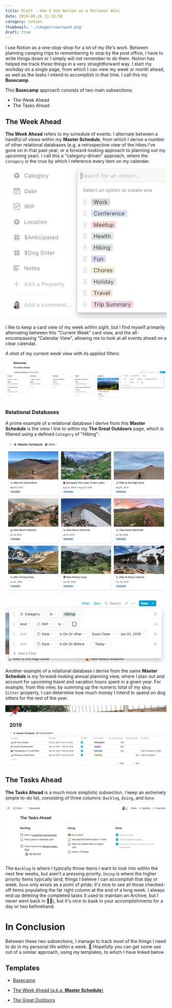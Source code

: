 ```yaml
---
title: Draft - How I Use Notion as a Personal Wiki
date: 2019-09-26 11:33:50
category: notion
thumbnail: './images/sauropod.png'
draft: true
---
```


I use Notion as a one-stop-shop for a lot of my life's work. Between planning camping trips to remembering to stop by the post office, I have to write things down or I simply will not remember to do them. Notion has helped me track these things in a very straightforward way. I start my workday on a single page, from which I can view my week or month ahead, as well as the tasks I intend to accomplish in that time. I call this my **Basecamp**.

This **Basecamp** approach consists of two main subsections:

- The Week Ahead
- The Tasks Ahead

## The Week Ahead

**The Week Ahead** refers to my schedule of events. I alternate between a handful of views within my **Master Schedule**, from which I derive a number of other relational databases (e.g. a retrospective view of the hikes I've gone on in that past year, or a forward-looking approach to planning out my upcoming year). I call this a "category-driven" approach, where the `Category` is the crux by which I reference every item on my calendar.

![Master Schedule categories](./images/wiki-avail-categories.png)

I like to keep a card view of my week within sight, but I find myself primarily alternating between this "Current Week" card view, and the all-encompassing "Calendar View", allowing me to look at all events ahead on a clear calendar.

A shot of my current week view with its applied filters:

![Current Week View with filters](./images/wiki-current-week.png)

### Relational Databases

A prime example of a relational database I derive from this **Master Schedule** is the view I link to within my **The Great Outdoors** page, which is filtered using a defined `Category` of "Hiking":

![2019 Hikes, Card View](./images/wiki-2019-hikes.png)

![2019 Hikes, applied filters](./images/wiki-2019-filters.png)

Another example of a relational database I derive from the same **Master Schedule** is my forward-looking annual planning view, where I plan out and account for upcoming travel and vacation hours spent in a given year. For example, from this view, by summing up the numeric total of my `$Dog Sitter` property, I can determine how much money I intend to spend on dog sitters for the rest of the year.

![2019 Travel Plans](./images/wiki-2019-travel.png)

## The Tasks Ahead

**The Tasks Ahead** is a much more simplistic subsection. I keep an extremely simple to-do list, consisting of three columns: `Backlog`, `Doing`, and `Done`.

![My To-Do List](./images/wiki-to-do.png)

The `Backlog` is where I typically throw items I want to look into within the next few weeks, but aren't a pressing priority. `Doing` is where the higher priority items typically land, things I believe I can accomplish that day or week. `Done` only exists as a point of pride; it's nice to see all those checked-off items populating the far right column at the end of a long week. I always end up deleting the completed tasks (I used to maintain an Archive, but I never went back in 🤷‍♀️), but it's nice to bask in your accomplishments for a day or two beforehand.

# In Conclusion

Between these two subsections, I manage to track most of the things I need to do in my personal life within a week. 🎉 Hopefully you can get some use out of a similar approach, using my templates, to which I have linked below.

## Templates

- [Basecamp](https://www.notion.so/kalestew/Template-Basecamp-8df1b95502454bdebeecfe7f99082428)

- [The Week Ahead (a.k.a. **Master Schedule**)](https://www.notion.so/kalestew/0de5c8318a944e39a7bb9ba0942269ea?v=70ccd14075c44c48bed9878451b5f4da)

- [The Great Outdoors](https://www.notion.so/kalestew/The-Great-Outdoors-5961e3ccff27459db2be58b89c94ceda)
